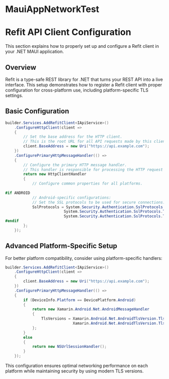# MauiAppNetworkTest

# Refit API Client Configuration

This section explains how to properly set up and configure a Refit client in your .NET MAUI application.

## Overview

Refit is a type-safe REST library for .NET that turns your REST API into a live interface. This setup demonstrates how to register a Refit client with proper configuration for cross-platform use, including platform-specific TLS settings.

## Basic Configuration

```csharp
builder.Services.AddRefitClient<IApiService>()
    .ConfigureHttpClient(client =>
    {
        // Set the base address for the HTTP client. 
        // This is the root URL for all API requests made by this client.
        client.BaseAddress = new Uri("https://api.example.com");
    })
    .ConfigurePrimaryHttpMessageHandler(() =>
    {
        // Configure the primary HTTP message handler. 
        // This handler is responsible for processing the HTTP request and response messages.
        return new HttpClientHandler
        {
            // Configure common properties for all platforms.
            
#if ANDROID
            // Android-specific configurations:
            // Set the SSL protocols to be used for secure connections.
            SslProtocols = System.Security.Authentication.SslProtocols.Tls12 | 
                          System.Security.Authentication.SslProtocols.Tls11 | 
                          System.Security.Authentication.SslProtocols.Tls,
#endif
        };
    });
```

## Advanced Platform-Specific Setup

For better platform compatibility, consider using platform-specific handlers:

```csharp
builder.Services.AddRefitClient<IApiService>()
    .ConfigureHttpClient(client =>
    {
        client.BaseAddress = new Uri("https://api.example.com");
    })
    .ConfigurePrimaryHttpMessageHandler(() =>
    {
        if (DeviceInfo.Platform == DevicePlatform.Android)
        {
            return new Xamarin.Android.Net.AndroidMessageHandler
            {
                TlsVersions = Xamarin.Android.Net.AndroidTlsVersion.Tls12 | 
                              Xamarin.Android.Net.AndroidTlsVersion.Tls13
            };
        }
        else
        {
            return new NSUrlSessionHandler();
        }
    });
```

This configuration ensures optimal networking performance on each platform while maintaining security by using modern TLS versions.